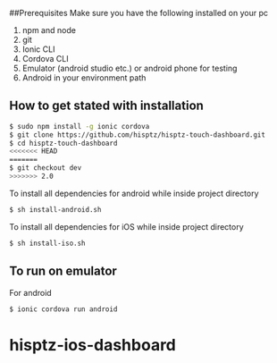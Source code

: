 ##Prerequisites
Make sure you have the following installed on your pc

1. npm and node
2. git
3. Ionic CLI
4. Cordova CLI
5. Emulator (android studio etc.) or android phone for testing
6. Android in your environment path

## How to get stated with installation

```bash
$ sudo npm install -g ionic cordova
$ git clone https://github.com/hisptz/hisptz-touch-dashboard.git
$ cd hisptz-touch-dashboard
<<<<<<< HEAD
=======
$ git checkout dev
>>>>>>> 2.0
```

To install all dependencies for android while inside project directory

```bash
$ sh install-android.sh
```

To install all dependencies for iOS while inside project directory

```bash
$ sh install-iso.sh
```

## To run on emulator

For android

```bash
$ ionic cordova run android
```

# hisptz-ios-dashboard
